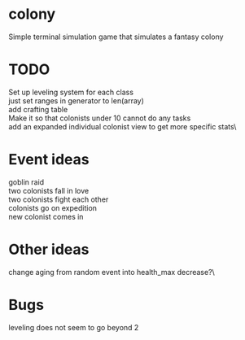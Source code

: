# colony
Simple terminal simulation game that simulates a fantasy colony

# TODO
Set up leveling system for each class\
just set ranges in generator to len(array)\
add crafting table\
Make it so that colonists under 10 cannot do any tasks\
add an expanded individual colonist view to get more specific stats\


# Event ideas
goblin raid\
two colonists fall in love\
two colonists fight each other\
colonists go on expedition\
new colonist comes in

# Other ideas
change aging from random event into health_max decrease?\

# Bugs
leveling does not seem to go beyond 2
